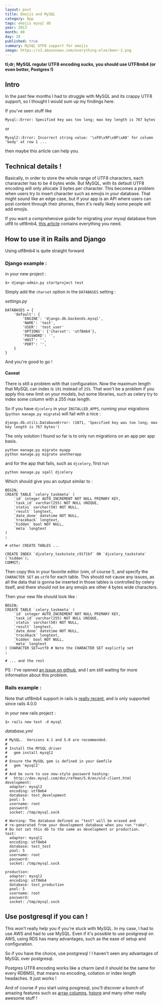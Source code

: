 ```yaml
---
layout: post
title: Emojis and MySQL
category: App
tags: emojis mysql db
year: 2013
month: 08
day: 28
published: true
summary: MySQL UTF8 support for emojis
image: https://s3.amazonaws.com/everything-else/beer-2.png
---
```


**tl;dr; MySQL regular UTF8 encoding sucks, you should use UTF8mb4 (or even
better, Postgres !)**

## Intro

In the past few months I had to struggle with MySQL and its crappy UTF8 support,
so I thought I would sum up my findings here.

If you've seen stuff like

    Mysql::Error: Specified key was too long; max key length is 767 bytes

or

    Mysql2::Error: Incorrect string value: '\xF0\x9F\x8F\xA0' for column 'body' at row 1 ...

then maybe this article can help you.

## Technical details !

Basically, in order to store the whole range of UTF8 characters, each chararacter
has to be 4 bytes wide. But MySQL, with its default UTF8 encoding will only
allocate 3 bytes per character.
This becomes a problem when users try to insert character such as emojis in your
database.
That might sound like an edge case, but if your app is an API where users can
post content through their phones, then it's really likely some people will add
emojis.

If you want a comprehensive guide for migrating your mysql database from utf8 to
utf8mb4, [this article](http://mathiasbynens.be/notes/mysql-utf8mb4) contains
everything you need.

## How to use it in Rails and Django

Using utf8mb4 is quite straight forward

### Django example :

in your new project :

    $> django-admin.py startproject test

Simply add the `charset` option in the `DATABASES` setting :

*settings.py*

    DATABASES = {
        'default': {
            'ENGINE': 'django.db.backends.mysql',
            'NAME': 'test',
            'USER': 'test_user'
            'OPTIONS': {'charset': 'utf8mb4'},
            'PASSWORD': '',
            'HOST': '',
            'PORT': '',
        }
    }

And you're good to go !

#### Caveat

There is still a problem with that configuration. Now the maximum length that
MySQL can index is `191` instead of `255`.
That won't be a problem if you apply this new limit on your models, but some
libraries, such as celery try to index some column with a 255 max length.

So if you have `djcelery` in your `INSTALLED_APPS`, running your migrations
(`python manage.py migrate`) will fail with a nice :

    django.db.utils.DatabaseError: (1071, 'Specified key was too long; max key length is 767 bytes')

The only solution I found so far is to only run migrations on an app per app
basis.

    python manage.py migrate myapp
    python manage.py migrate anotherapp

and for the app that fails, such as `djcelery`, first run

`python manage.py sqall djcelery`

Which should give you an output similar to :

    BEGIN;
    CREATE TABLE `celery_taskmeta` (
        `id` integer AUTO_INCREMENT NOT NULL PRIMARY KEY,
        `task_id` varchar(255) NOT NULL UNIQUE,
        `status` varchar(50) NOT NULL,
        `result` longtext,
        `date_done` datetime NOT NULL,
        `traceback` longtext,
        `hidden` bool NOT NULL,
        `meta` longtext
    )
    ;

    # other CREATE TABLES ...

    CREATE INDEX `djcelery_taskstate_c91f1bf` ON `djcelery_taskstate` (`hidden`);
    COMMIT;

Then copy this in your favorite editor (vim, of course !), and specify the
`CHARACTER SET` as `utf8` for each table. This should not cause any issues, as
all the data that is gonna be inserted in those tables is controlled by celery
itself, and there should not be any emojis are other 4 bytes wide characters.

Then your new file should look like :

    BEGIN;
    CREATE TABLE `celery_taskmeta` (
        `id` integer AUTO_INCREMENT NOT NULL PRIMARY KEY,
        `task_id` varchar(255) NOT NULL UNIQUE,
        `status` varchar(50) NOT NULL,
        `result` longtext,
        `date_done` datetime NOT NULL,
        `traceback` longtext,
        `hidden` bool NOT NULL,
        `meta` longtext
    ) CHARACTER SET=utf8 # Note the CHARACTER SET explictly set
    ;

    # ... and the rest

PS : I've opened [an issue on
github](https://github.com/celery/django-celery/issues/259), and I am still
waiting for more information
about this problem.

### Rails example :

Note that utf8mb4 support in rails is [really
recent](https://github.com/rails/rails/issues/9855), and is only supported since
rails 4.0.0

in your new rails project :

    $> rails new test -d mysql

*database.yml*

    # MySQL.  Versions 4.1 and 5.0 are recommended.
    #
    # Install the MYSQL driver
    #   gem install mysql2
    #
    # Ensure the MySQL gem is defined in your Gemfile
    #   gem 'mysql2'
    #
    # And be sure to use new-style password hashing:
    #   http://dev.mysql.com/doc/refman/5.0/en/old-client.html
    development:
      adapter: mysql2
      encoding: utf8mb4
      database: test_development
      pool: 5
      username: root
      password:
      socket: /tmp/mysql.sock

    # Warning: The database defined as "test" will be erased and
    # re-generated from your development database when you run "rake".
    # Do not set this db to the same as development or production.
    test:
      adapter: mysql2
      encoding: utf8mb4
      database: test_test
      pool: 5
      username: root
      password:
      socket: /tmp/mysql.sock

    production:
      adapter: mysql2
      encoding: utf8mb4
      database: test_production
      pool: 5
      username: root
      password:
      socket: /tmp/mysql.sock

## Use postgresql if you can !

This won't really help you if you're stuck with MySQL. In my case, I had to use
AWS and had to use MySQL. Even if it's possible to use postgresql on AWS, using
RDS has many advantages, such as the ease of setup and configuration.

So if you have the choice, use postgresql ! I haven't seen any advantages of
MySQL over postgresql.

Postgres UTF8 encoding works like a charm (and it should be the same for every
RDBMS), that means no encoding, collation or index length headaches. It just
works !

And of course if you start using posgresql, you'll discover a bunch of amazing
features such as [array
columns](http://www.postgresql.org/docs/9.1/static/arrays.html),
[hstore](http://www.postgresql.org/docs/9.1/static/hstore.html) and many other
really awesome stuff !
